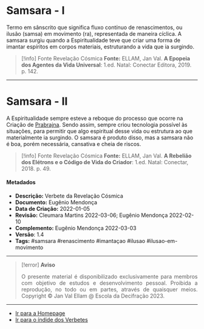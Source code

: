 # Samsara - I

Termo em sânscrito que significa fluxo contínuo de renascimentos, ou ilusão (samsa) em movimento (ra), representada de maneira cíclica. A samsara surgiu quando a Espiritualidade teve que criar uma forma de imantar espíritos em corpos materiais, estruturando a vida que ia surgindo. 

> [!info] Fonte Revelação Cósmica
> **Fonte:** ELLAM, Jan Val. **A Epopeia dos Agentes da Vida Universal**: 1.ed. Natal: Conectar Editora, 2019. p. 142.

---
# Samsara - II

A Espiritualidade sempre esteve a reboque do processo que ocorre na Criação de [Prabrajna](Prabrajna.md). Sendo assim, sempre criou tecnologia possível às situações, para permitir que algo espiritual desse vida ou estrutura ao que materialmente ia surgindo. O samsara é produto disso, mas a samsara não é boa, porém necessária, cansativa e cheia de riscos. 

> [!info] Fonte Revelação Cósmica
> **Fonte:** ELLAM, Jan Val. **A Rebelião dos Elétrons e o Código de Vida do Criador**: 1.ed. Natal: Conectar, 2018. p. 49. 

#### Metadados

- **Descrição:** Verbete da Revelação Cósmica
- **Documento:** Eugênio Mendonça
- **Data de Criação:** 2022-01-05
- **Revisão:** Cleumara Martins 2022-03-06; Eugênio Mendonça 2022-02-10
- **Complemento:** Eugênio Mendonça 2022-03-03
- **Versão**: 1.4
- **Tags:** #samsara #renascimento #imantaçao #ilusao #ilusao-em-movimento

---
> [!error] **Aviso**
> <p align="justify">O presente material é disponibilizado exclusivamente para membros com objetivo de estudos e desenvolvimento pessoal. Proibida a reprodução, no todo ou em partes, através de quaisquer meios. Copyright © Jan Val Ellam @ Escola da Decifração 2023. </p>

---
- [Ir para a Homepage](Homepage.canvas)
- [Ir para o índide dos Verbetes](ÍNDIDE%20GERAL%20DOS%20VERBETES.canvas)
